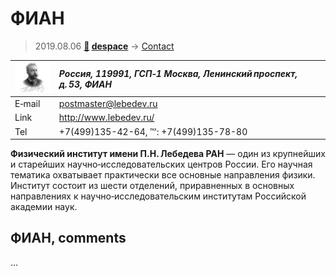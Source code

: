 # ФИАН
> 2019.08.06 **[🚀](../index/index.md) [despace](index.md)** → [Contact](contact.md)

|[![](f/contact/f/fian_logo1_thumb.jpg)](f/contact/f/fian_logo1.png)|*Россия, 119991, ГСП‑1 Москва, Ленинский проспект, д. 53, ФИАН*|
|:--|:--|
|E‑mail| <postmaster@lebedev.ru> |
|Link| <http://www.lebedev.ru/> |
|Tel| +7(499)135-42-64, ℻: +7(499)135-78-80 |

**Физический институт имени П.Н. Лебедева РАН** — один из крупнейших и старейших научно‑исследовательских центров России. Его научная тематика охватывает практически все основные направления физики. Институт состоит из шести отделений, приравненных в основных направлениях к научно‑исследовательским институтам Российской академии наук.


<p style="page-break-after:always"> </p>

## ФИАН, comments

…
